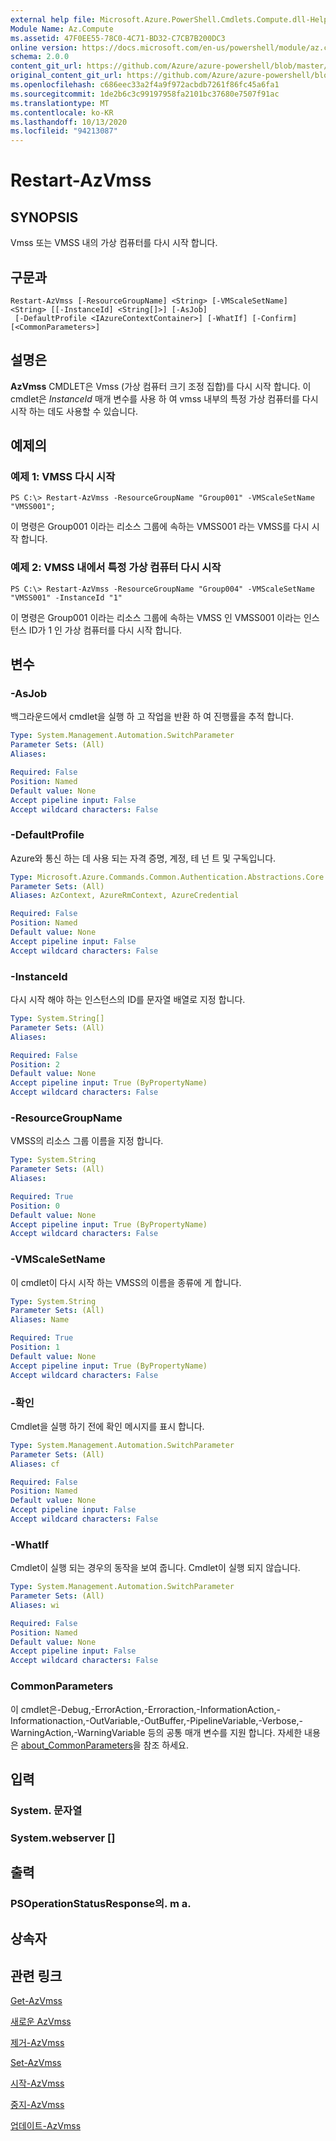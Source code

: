 ```yaml
---
external help file: Microsoft.Azure.PowerShell.Cmdlets.Compute.dll-Help.xml
Module Name: Az.Compute
ms.assetid: 47F0EE55-78C0-4C71-BD32-C7CB7B200DC3
online version: https://docs.microsoft.com/en-us/powershell/module/az.compute/restart-azvmss
schema: 2.0.0
content_git_url: https://github.com/Azure/azure-powershell/blob/master/src/Compute/Compute/help/Restart-AzVmss.md
original_content_git_url: https://github.com/Azure/azure-powershell/blob/master/src/Compute/Compute/help/Restart-AzVmss.md
ms.openlocfilehash: c686eec33a2f4a9f972acbdb7261f86fc45a6fa1
ms.sourcegitcommit: 1de2b6c3c99197958fa2101bc37680e7507f91ac
ms.translationtype: MT
ms.contentlocale: ko-KR
ms.lasthandoff: 10/13/2020
ms.locfileid: "94213087"
---
```

# Restart-AzVmss

## SYNOPSIS
Vmss 또는 VMSS 내의 가상 컴퓨터를 다시 시작 합니다.

## 구문과

```
Restart-AzVmss [-ResourceGroupName] <String> [-VMScaleSetName] <String> [[-InstanceId] <String[]>] [-AsJob]
 [-DefaultProfile <IAzureContextContainer>] [-WhatIf] [-Confirm] [<CommonParameters>]
```

## 설명은
**AzVmss** CMDLET은 Vmss (가상 컴퓨터 크기 조정 집합)를 다시 시작 합니다.
이 cmdlet은 *InstanceId* 매개 변수를 사용 하 여 vmss 내부의 특정 가상 컴퓨터를 다시 시작 하는 데도 사용할 수 있습니다.

## 예제의

### 예제 1: VMSS 다시 시작
```
PS C:\> Restart-AzVmss -ResourceGroupName "Group001" -VMScaleSetName "VMSS001";
```

이 명령은 Group001 이라는 리소스 그룹에 속하는 VMSS001 라는 VMSS를 다시 시작 합니다.

### 예제 2: VMSS 내에서 특정 가상 컴퓨터 다시 시작
```
PS C:\> Restart-AzVmss -ResourceGroupName "Group004" -VMScaleSetName "VMSS001" -InstanceId "1"
```

이 명령은 Group001 이라는 리소스 그룹에 속하는 VMSS 인 VMSS001 이라는 인스턴스 ID가 1 인 가상 컴퓨터를 다시 시작 합니다.

## 변수

### -AsJob
백그라운드에서 cmdlet을 실행 하 고 작업을 반환 하 여 진행률을 추적 합니다.

```yaml
Type: System.Management.Automation.SwitchParameter
Parameter Sets: (All)
Aliases:

Required: False
Position: Named
Default value: None
Accept pipeline input: False
Accept wildcard characters: False
```

### -DefaultProfile
Azure와 통신 하는 데 사용 되는 자격 증명, 계정, 테 넌 트 및 구독입니다.

```yaml
Type: Microsoft.Azure.Commands.Common.Authentication.Abstractions.Core.IAzureContextContainer
Parameter Sets: (All)
Aliases: AzContext, AzureRmContext, AzureCredential

Required: False
Position: Named
Default value: None
Accept pipeline input: False
Accept wildcard characters: False
```

### -InstanceId
다시 시작 해야 하는 인스턴스의 ID를 문자열 배열로 지정 합니다.

```yaml
Type: System.String[]
Parameter Sets: (All)
Aliases:

Required: False
Position: 2
Default value: None
Accept pipeline input: True (ByPropertyName)
Accept wildcard characters: False
```

### -ResourceGroupName
VMSS의 리소스 그룹 이름을 지정 합니다.

```yaml
Type: System.String
Parameter Sets: (All)
Aliases:

Required: True
Position: 0
Default value: None
Accept pipeline input: True (ByPropertyName)
Accept wildcard characters: False
```

### -VMScaleSetName
이 cmdlet이 다시 시작 하는 VMSS의 이름을 종류에 게 합니다.

```yaml
Type: System.String
Parameter Sets: (All)
Aliases: Name

Required: True
Position: 1
Default value: None
Accept pipeline input: True (ByPropertyName)
Accept wildcard characters: False
```

### -확인
Cmdlet을 실행 하기 전에 확인 메시지를 표시 합니다.

```yaml
Type: System.Management.Automation.SwitchParameter
Parameter Sets: (All)
Aliases: cf

Required: False
Position: Named
Default value: None
Accept pipeline input: False
Accept wildcard characters: False
```

### -WhatIf
Cmdlet이 실행 되는 경우의 동작을 보여 줍니다. Cmdlet이 실행 되지 않습니다.

```yaml
Type: System.Management.Automation.SwitchParameter
Parameter Sets: (All)
Aliases: wi

Required: False
Position: Named
Default value: None
Accept pipeline input: False
Accept wildcard characters: False
```

### CommonParameters
이 cmdlet은-Debug,-ErrorAction,-Erroraction,-InformationAction,-Informationaction,-OutVariable,-OutBuffer,-PipelineVariable,-Verbose,-WarningAction,-WarningVariable 등의 공통 매개 변수를 지원 합니다. 자세한 내용은 [about_CommonParameters](http://go.microsoft.com/fwlink/?LinkID=113216)을 참조 하세요.

## 입력

### System. 문자열

### System.webserver []

## 출력

### PSOperationStatusResponse의. m a.

## 상속자

## 관련 링크

[Get-AzVmss](./Get-AzVmss.md)

[새로운 AzVmss](./New-AzVmss.md)

[제거-AzVmss](./Remove-AzVmss.md)

[Set-AzVmss](./Set-AzVmss.md)

[시작-AzVmss](./Start-AzVmss.md)

[중지-AzVmss](./Stop-AzVmss.md)

[업데이트-AzVmss](./Update-AzVmss.md)


